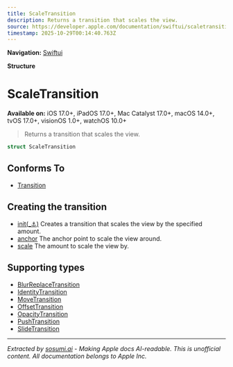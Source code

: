 ```yaml
---
title: ScaleTransition
description: Returns a transition that scales the view.
source: https://developer.apple.com/documentation/swiftui/scaletransition
timestamp: 2025-10-29T00:14:40.763Z
---
```


**Navigation:** [Swiftui](/documentation/swiftui)

**Structure**

# ScaleTransition

**Available on:** iOS 17.0+, iPadOS 17.0+, Mac Catalyst 17.0+, macOS 14.0+, tvOS 17.0+, visionOS 1.0+, watchOS 10.0+

> Returns a transition that scales the view.

```swift
struct ScaleTransition
```

## Conforms To

- [Transition](/documentation/swiftui/transition)

## Creating the transition

- [init(_:anchor:)](/documentation/swiftui/scaletransition/init(_:anchor:)) Creates a transition that scales the view by the specified amount.
- [anchor](/documentation/swiftui/scaletransition/anchor) The anchor point to scale the view around.
- [scale](/documentation/swiftui/scaletransition/scale) The amount to scale the view by.

## Supporting types

- [BlurReplaceTransition](/documentation/swiftui/blurreplacetransition)
- [IdentityTransition](/documentation/swiftui/identitytransition)
- [MoveTransition](/documentation/swiftui/movetransition)
- [OffsetTransition](/documentation/swiftui/offsettransition)
- [OpacityTransition](/documentation/swiftui/opacitytransition)
- [PushTransition](/documentation/swiftui/pushtransition)
- [SlideTransition](/documentation/swiftui/slidetransition)

---

*Extracted by [sosumi.ai](https://sosumi.ai) - Making Apple docs AI-readable.*
*This is unofficial content. All documentation belongs to Apple Inc.*
